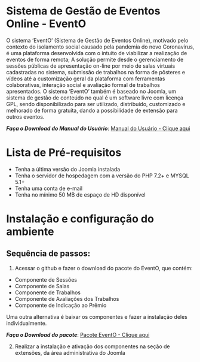 # Sistema de Gestão de Eventos Online - EventO
  O sistema ‘EventO’ (Sistema de Gestão de Eventos Online), motivado pelo contexto do isolamento social causado pela pandemia do novo Coronavírus, é uma plataforma desenvolvida com o intuito de viabilizar a realização de eventos de forma remota; A solução permite desde o gerenciamento de sessões públicas de apresentação on-line por meio de salas virtuais cadastradas no sistema, submissão de trabalhos na forma de pôsteres e vídeos até a customização geral da plataforma com ferramentas colaborativas, interação social e avaliação formal de trabalhos apresentados. O sistema ‘EventO’ também é baseado no Joomla, um sistema de gestão de conteúdo no qual é um software livre com licença GPL, sendo disponibilizado para ser utilizado, distribuído, customizado e melhorado de forma gratuita, dando a possibilidade de extensão para outros eventos.

***Faça o Download do Manual do Usuário***: [Manual do Usuário - Clique aqui](https://github.com/MarcusShaider/Testes/blob/6038c9ae8410fc60c2c75174ec1aa10860e28f3e/-%20Manual-do-Utilizador-EVENTO.pdf)

# Lista de Pré-requisitos
- Tenha a última versão do Joomla instalada
- Tenha o servidor de hospedagem com a versão do PHP 7.2+ e MYSQL 5.1+
- Tenha uma conta de e-mail
- Tenha no mínimo 50 MB de espaço de HD disponível

# Instalação e configuração do ambiente
## Sequência de passos:

1.	Acessar o  github e fazer o download do pacote do EventO, que contém:
- Componente de Sessões
- Componente de Salas
- Componente de Trabalhos
- Componente de Avaliações dos Trabalhos
- Componente de Indicação ao Prêmio

Uma outra alternativa é baixar os componentes e fazer a instalação deles individualmente.

***Faça o Download do pacote***: [Pacote EventO - Clique aqui](https://github.com/pipufg/evento/blob/master/pkg_pip_componentes.zip)

2.	Realizar a instalação e ativação dos componentes na seção de extensões, da área administrativa do Joomla
